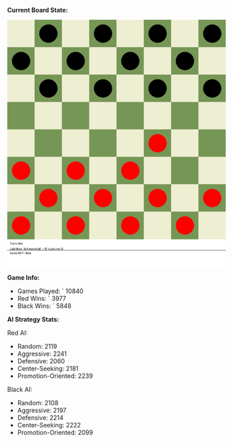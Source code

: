 
**Current Board State:**  
<!-- START_GIF -->
![Checkers Game](./checkers_game.gif)
<!-- END_GIF -->

**Game Info:**  
- Games Played: `<!-- GAMES_PLAYED --> 10840
- Red Wins: `<!-- RED_WINS --> 3977
- Black Wins: `<!-- BLACK_WINS --> 5848

<!-- AI_STATS -->
**AI Strategy Stats:**

Red AI:
- Random: 2119
- Aggressive: 2241
- Defensive: 2060
- Center-Seeking: 2181
- Promotion-Oriented: 2239

Black AI:
- Random: 2108
- Aggressive: 2197
- Defensive: 2214
- Center-Seeking: 2222
- Promotion-Oriented: 2099
